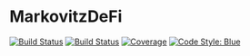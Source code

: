# MarkovitzDeFi

[![Build Status](https://github.com/louilat/MarkovitzDeFi.jl/actions/workflows/CI.yml/badge.svg?branch=master)](https://github.com/louilat/MarkovitzDeFi.jl/actions/workflows/CI.yml?query=branch%3Amaster)
[![Build Status](https://ci.appveyor.com/api/projects/status/github/louilat/MarkovitzDeFi.jl?svg=true)](https://ci.appveyor.com/project/louilat/MarkovitzDeFi-jl)
[![Coverage](https://codecov.io/gh/louilat/MarkovitzDeFi.jl/branch/master/graph/badge.svg)](https://codecov.io/gh/louilat/MarkovitzDeFi.jl)
[![Code Style: Blue](https://img.shields.io/badge/code%20style-blue-4495d1.svg)](https://github.com/invenia/BlueStyle)
